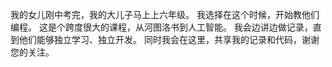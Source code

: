 我的女儿刚中考完，我的大儿子马上上六年级。
我选择在这个时候，开始教他们编程。
这是个跨度很大的课程，从河图洛书到人工智能。
我会边讲边做记录，直到他们能够独立学习、独立开发。
同时我会在这里，共享我的记录和代码，谢谢您的关注。
